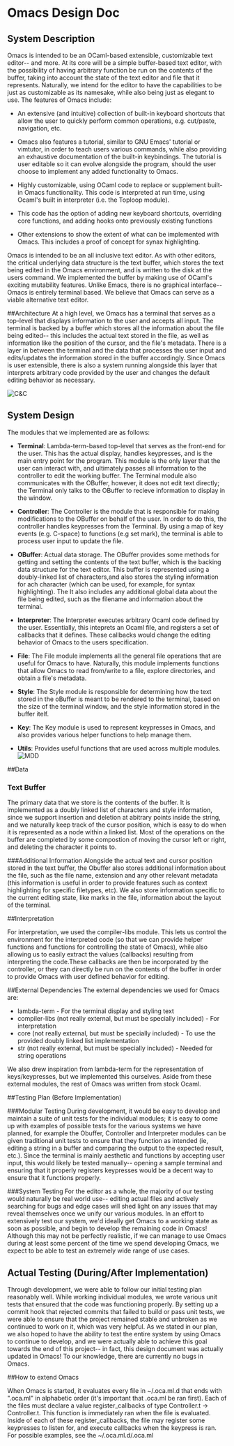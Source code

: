 # Omacs Design Doc


## System Description


Omacs is intended to be an OCaml-based extensible, customizable text
editor-- and more. At its core will be a simple buffer-based text
editor, with the possibility of having arbitrary function be run on
the contents of the buffer, taking into account the state of the text
editor and file that it represents. Naturally, we intend for the
editor to have the capabilities to be just as customizable as its
namesake, while also being just as elegant to use. The features of
Omacs include:

* An extensive (and intuitive) collection of built-in keyboard
  shortcuts that allow the user to quickly perform common
  operations, e.g. cut/paste, navigation, etc.

* Omacs also features a tutorial, similar to GNU Emacs' tutorial
   or vimtutor, in order to teach users various commands, while also
   providing an exhaustive documentation of the built-in
   keybindings. The tutorial is user editable so it can evolve
   alongside the program, should the user choose to implement any
   added functionality to Omacs.

* Highly customizable, using OCaml code to replace or supplement
  built-in Omacs functionality. This code is interpreted
  at run time, using Ocaml's built in interpreter (i.e. the Toploop module).

* This code has the option of adding new keyboard shortcuts,
  overriding core functions, and adding hooks onto previously existing
  functions

* Other extensions to show the extent of what can be
  implemented with Omacs. This includes a proof of concept for synax highlighting.

Omacs is intended to be an all inclusive text editor. As with other
editors, the critical underlying data structure is the text
buffer, which stores the text being edited in the Omacs environment,
and is written to the disk at the users command. We implemented the buffer by making use of OCaml's exciting mutability
features. Unlike Emacs, there is no
graphical interface-- Omacs is entirely terminal based. We believe that
Omacs can serve as a viable alternative text editor.


##Architecture
At a high level, we Omacs has a terminal that serves as a top-level that displays information to the user and accepts all input. The terminal is backed by a buffer which stores all the information about the file being edited-- this includes the actual text stored in the file, as well as information like the position of the cursor, and the file's metadata. There is a layer in between the terminal and the data that processes the user input and edits/updates the information stored in the buffer accordingly. Since Omacs is user extensible, there is also a system running alongside this layer that interprets arbitrary code provided by the user and changes the default editing behavior as necessary.

![C&C](candc.png)

## System Design
The modules that we implemented are as follows:

* **Terminal**: Lambda-term-based top-level that serves as the front-end for the user. This has the actual display, handles keypresses, and is the main entry point for the program. This module is the only layer that the user can interact with, and ultimately passes all information to the controller to edit the working buffer. The Terminal module also communicates with the OBuffer, however, it does not edit text directly; the Terminal only talks to the OBuffer to recieve information to display in the window.

* **Controller**: The Controller is the module that is responsible for making modifications to the OBuffer on behalf of the user. In order to do this, the controller handles keypresses from the Terminal. By using a map of key events (e.g. C-space) to functions (e.g set mark), the terminal is able to process user input to update the file.

* **OBuffer**: Actual data storage. The OBuffer provides some methods for getting and setting the contents of the text buffer, which is the backing data structure for the text editor. This buffer is represented using a doubly-linked list of characters,and also stores the styling information for ach character (which can be used, for example, for syntax highlighting). The  It also includes any additional global data about the file being edited, such as the filename and information about the terminal.

* **Interpreter**: The Interpreter executes arbitrary Ocaml code defined by the user. Essentially, this inteprets an Ocaml file, and registers a set of callbacks that it defines. These callbacks would change the editing behavior of Omacs to the users specification.

* **File**: The File module implements all the general file operations that are useful for Omacs to have. Naturally, this module implements functions that allow Omacs to read from/write to a file, explore directories, and obtain a file's metadata.

* **Style**: The Style module is responsible for determining how the text stored in the oBuffer is meant to be rendered to the terminal, based on the size of the terminal window, and the style information stored in the buffer itelf.

* **Key**: The Key module is used to represent keypresses in Omacs, and also provides various helper functions to help manage them.

* **Utils**: Provides useful functions that are used across multiple modules.
![MDD](mdd.png)


##Data

### Text Buffer
The primary data that we store is the contents of the
buffer. It is implemented as a doubly linked list of characters and style information, since we support insertion and deletion at abitrary points inside the
string, and we naturally keep track of the cursor position, which is easy to do when it is represented as a node within a linked list. Most of the operations on the buffer are completed by some compostion of moving the cursor left or right, and deleting the character it points to.

###Additional Information
Alongside the actual text and cursor position stored in the text buffer, the Obuffer also stores additional information about the file, such as the file name, extension and any other relevant metadata (this information is useful in order to provide features such as context highlighting for specific filetypes, etc). We also store information specific to the current editing state, like marks in the file, information about the layout of the terminal.

##Interpretation

For interpretation, we used the compiler-libs module. This lets us control the environment for the interpreted code (so that we can provide helper functions and functions for controlling the state of Omacs), while also allowing us to easily extract the values (callbacks) resulting from interpreting the code.These callbacks are then be incorporated by the controller, or they can directly be run on the contents of the buffer in order to provide Omacs with user defined behavior for editing.

##External Dependencies
The external dependencies we used for Omacs  are:

 * lambda-term - For the terminal display and styling text
 * compiler-libs (not really external, but must be specially included) - For interpretation
 * core (not really external, but must be specially included) - To use the provided doubly linked list implementation
 * str (not really external, but must be specially included) - Needed for string operations

We also drew inspiration from lambda-term for the representation of keys/keypresses, but we implemented this ourselves. Aside from these external modules, the rest of Omacs was written from stock Ocaml.

##Testing Plan (Before Implementation)

###Modular Testing
During development, it would be easy to develop and maintain a suite of unit tests for the individual modules; it is easy to come up with examples of possible tests for the various systems we have planned, for example the Obuffer, Controller and Interpreter modules can be given traditional unit tests to ensure that they function as intended (ie, editing a string in a buffer and comparing the output to the expected result, etc.). Since the terminal is mainly aesthetic and functions by accepting user input, this would likely be tested manually-- opening a sample terminal and ensuring that it properly registers keypresses would be a decent way to ensure that it functions properly.

###System Testing
For the editor as a whole, the majority of our testing would naturally be real world use-- editing actual files and actively searching for bugs and edge cases will shed light on any issues that may reveal themselves once we unify our various modules. In an effort to extensively test our system, we'd ideally get Omacs to a working state as soon as possible, and begin to develop the remaining code in Omacs! Although this may not be perfectly realistic, if we can manage to use Omacs during at least some percent of the time we spend developing Omacs, we expect to be able to test an extremely wide range of use cases.

## Actual Testing (During/After Implementation)

Through development, we were able to follow our initial testing plan reasonably well. While working individual modules, we wrote various unit tests that ensured that the code was functioning properly. By setting up a commit hook that rejected commits that failed to build or pass unit tests, we were able to ensure that the project remained stable and unbroken as we continued to work on it, which was very helpful. As we stated in our plan, we also hoped to have the ability to test the entire system by using Omacs to continue to develop, and we were actually able to achieve this goal towards the end of this project-- in fact, this design document was actually updated in Omacs! To our knowledge, there are currently no bugs in Omacs.


##How to extend Omacs

When Omacs is started, it evaluates every file in ~/.oca.ml.d that ends with ".oca.ml" in alphabetic order (it's important that .oca.ml be ran first). Each of the files must declare a value register_callbacks of type Controller.t -> Controller.t. This function is immediately ran when the file is evaluated.
Inside of each of these register_callbacks, the file may register some keypresses to listen for, and execute callbacks when the keypress is ran. For possible examples, see the ~/.oca.ml.d/.oca.ml